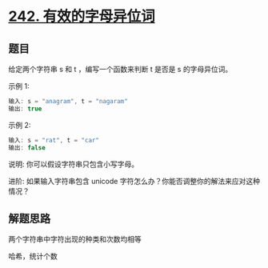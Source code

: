 # [242. 有效的字母异位词](https://leetcode-cn.com/problems/valid-anagram/)

## 题目

给定两个字符串 s 和 t ，编写一个函数来判断 t 是否是 s 的字母异位词。

示例 1:

```c
输入: s = "anagram", t = "nagaram"
输出: true
```

示例 2:

```c
输入: s = "rat", t = "car"
输出: false
```

说明:
你可以假设字符串只包含小写字母。

进阶:
如果输入字符串包含 unicode 字符怎么办？你能否调整你的解法来应对这种情况？

## 解题思路

两个字符串中字符出现的种类和次数均相等

哈希，统计个数
